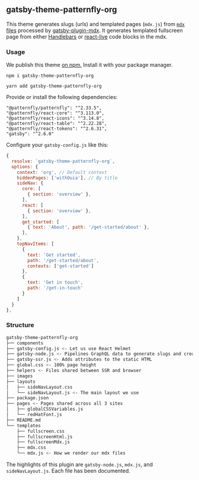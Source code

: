 ## gatsby-theme-patternfly-org

This theme generates slugs (urls) and templated pages (`mdx.js`) from [`mdx` files](https://mdxjs.com/playground/) processed by [gatsby-plugin-mdx](https://www.gatsbyjs.org/packages/gatsby-plugin-mdx/). It generates templated fullscreen page from either [Handlebars](https://handlebarsjs.com/) or [react-live](https://github.com/FormidableLabs/react-live) code blocks in the mdx.

### Usage

We publish this theme [on npm.](https://www.npmjs.com/package/gatsby-theme-patternfly-org) Install it with your package manager.

`npm i gatsby-theme-patternfly-org`

`yarn add gatsby-theme-patternfly-org`

Provide or install the following dependencies:
```
"@patternfly/patternfly": "^2.33.5",
"@patternfly/react-core": "^3.113.0",
"@patternfly/react-icons": "^3.14.8",
"@patternfly/react-table": "^2.22.28",
"@patternfly/react-tokens": "^2.6.31",
"gatsby": "^2.6.0"
```

Configure your `gatsby-config.js` like this:
```js
{
  resolve: `gatsby-theme-patternfly-org`,
  options: {
    context: 'org', // Default context
    hiddenPages: ['withOuia'], // By title
    sideNav: {
      core: [
        { section: 'overview' },
      ],
      react: [
        { section: 'overview' },
      ],
      get_started: [
        { text: 'About', path: '/get-started/about' },
      ],
    },
    topNavItems: [
      {
        text: 'Get started',
        path: '/get-started/about',
        contexts: ['get-started']
      },
      {
        text: 'Get in touch',
        path: '/get-in-touch'
      }
    ]
  }
},
```

### Structure
```sh
gatsby-theme-patternfly-org
├── components
├── gatsby-config.js <- Let us use React Helmet
├── gatsby-node.js <- Pipelines GraphQL data to generate slugs and creates pages
├── gatsby-ssr.js <- Adds attributes to the static HTML
├── global.css <- 100% page height
├── helpers <- Files shared between SSR and browser
├── images
├── layouts
│   ├── sideNavLayout.css
│   └── sideNavLayout.js <- The main layout we use
├── package.json
├── pages <- Pages shared across all 3 sites
│   ├── globalCSSVariables.js
│   └── redHatFont.js
├── README.md
└── templates
    ├── fullscreen.css
    ├── fullscreenHtml.js
    ├── fullscreenMdx.js
    ├── mdx.css
    └── mdx.js <- How we render our mdx files
```

The highlights of this plugin are `gatsby-node.js`, `mdx.js`, and `sideNavLayout.js`. Each file has been documented.
